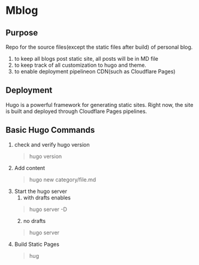 # Mblog

## Purpose

Repo for the source files(except the static files after build) of personal blog.

1. to keep all blogs post
    static site,  all posts will be in MD file
2. to keep track of all customization to hugo and theme.
3. to enable deployment pipelineon CDN(such as Cloudflare Pages)

## Deployment

Hugo is a powerful framework for generating static sites.
Right now,  the site is built and deployed through Cloudflare Pages pipelines.

## Basic Hugo Commands

1. check and verify hugo version
   >hugo version
2. Add content
   > hugo new category/file.md
3. Start the hugo server
   1. with drafts enables
   >hugo server -D
   2. no drafts
   >hugo server
4. Build Static Pages
   > hug
